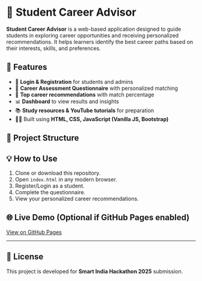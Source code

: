 # 🎯 Student Career Advisor

**Student Career Advisor** is a web-based application designed to guide students in exploring career opportunities and receiving personalized recommendations. It helps learners identify the best career paths based on their interests, skills, and preferences.

## 🚀 Features
- 🔑 **Login & Registration** for students and admins  
- 📝 **Career Assessment Questionnaire** with personalized matching  
- 🎯 **Top career recommendations** with match percentage  
- 📊 **Dashboard** to view results and insights  
- 📚 **Study resources & YouTube tutorials** for preparation  
- 👩‍💻 Built using **HTML, CSS, JavaScript (Vanilla JS, Bootstrap)**  

## 📂 Project Structure

## 💡 How to Use
1. Clone or download this repository.  
2. Open `index.html` in any modern browser.  
3. Register/Login as a student.  
4. Complete the questionnaire.  
5. View your personalized career recommendations.  

## 🌐 Live Demo (Optional if GitHub Pages enabled)
[View on GitHub Pages](https://your-username.github.io/career-advisor-app/)

---

## 📜 License
This project is developed for **Smart India Hackathon 2025** submission.
